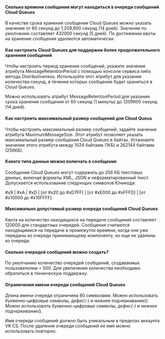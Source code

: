 #### Сколько времени сообщения могут находиться в очереди сообщений Cloud Queues

В качестве срока хранения сообщения Cloud Queues можно указать значение от 60 секунд до 1,209,600 секунд (14 дней). Значение по умолчанию составляет 432000 секунд (5 дней). По достижении квоты на хранение сообщения удаляются автоматически.

#### Как настроить Cloud Queues для поддержки более продолжительного хранения сообщений

Чтобы настроить период хранения сообщений, укажите значение атрибута MessageRetentionPeriod с помощью консоли сервиса либо метода Distributiveness. Используйте этот атрибут для указания количества секунд, в течение которых сообщение будет храниться в Cloud Queues.

Можно использовать атрибут MessageRetentionPeriod для указания срока хранения сообщения от 60 секунд (1 минуты) до 1209600 секунд (14 дней).

#### Как настроить максимальный размер сообщений для Cloud Queus

Чтобы настроить максимальный размер сообщений, задайте значение атрибута MaximumMessageSize. Этот атрибут позволяет указать максимальный размер сообщения Cloud Queues в байтах. Установите значение этого атрибута между 1024 байтами (1КБ) и 262144 байтами (256КБ).

#### Какого типа данные можно включать в сообщение

Сообщения Cloud Queues могут содержать до 256 КБ текстовых данных, включая форматы XML, JSON и неформатированный текст. Допускается использование следующих символов Юникода:

#x9 | #xA | #xD | [от #x20 до #xD7FF] | [от #xE000 до #xFFFD] | [от #x10000 до #x10FFFF]

#### Максимально допустимый размер очереди сообщений Cloud Queues

Квота на количество находящихся на передаче сообщений составляет 120000 для стандартных очередей. Сообщения считаются находящимися на передаче в промежуток времени, когда они уже переданы из очереди принимающему компоненту, но еще не удалены из очереди.

#### Сколько очередей сообщений можно создать?

По умолчанию количество очередей сообщений, создаваемых пользователем = 500. Для увеличения количества необходимо обратиться в техническую поддержку.

#### Ограничения имени очереди сообщений Cloud Queues

Длина имени очереди ограничена 80 символами. Можно использовать буквенно-цифровые символы, дефис(-) и нижнее подчеркивание(_). Можно использовать буквенно-цифровые символы, дефис(-) и нижнее подчеркивание(_).

Имя очереди сообщений должно быть уникальным в пределах аккаунта VK CS. После удаления очереди сообщений ее имя можно использовать повторно.